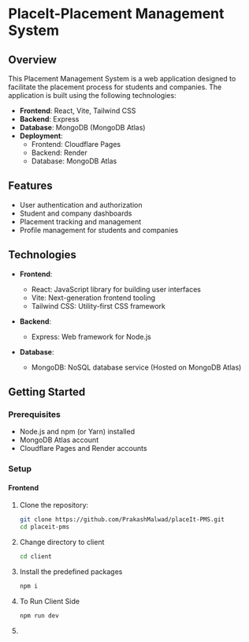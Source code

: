 # PlaceIt-Placement Management System

## Overview

This Placement Management System is a web application designed to facilitate the placement process for students and companies. The application is built using the following technologies:

- **Frontend**: React, Vite, Tailwind CSS
- **Backend**: Express
- **Database**: MongoDB (MongoDB Atlas)
- **Deployment**:
  - Frontend: Cloudflare Pages
  - Backend: Render
  - Database: MongoDB Atlas

## Features

- User authentication and authorization
- Student and company dashboards
- Placement tracking and management
- Profile management for students and companies

## Technologies

- **Frontend**: 
  - React: JavaScript library for building user interfaces
  - Vite: Next-generation frontend tooling
  - Tailwind CSS: Utility-first CSS framework

- **Backend**:
  - Express: Web framework for Node.js

- **Database**:
  - MongoDB: NoSQL database service (Hosted on MongoDB Atlas)

## Getting Started

### Prerequisites

- Node.js and npm (or Yarn) installed
- MongoDB Atlas account
- Cloudflare Pages and Render accounts
### Setup

#### Frontend

1. Clone the repository:

   ```bash
   git clone https://github.com/PrakashMalwad/placeIt-PMS.git
   cd placeit-pms
2. Change directory to client

   ```bash
   cd client
3. Install the predefined packages
   
   ```bash
   npm i
4. To Run Client Side
   ```bash
   npm run dev
6. 
